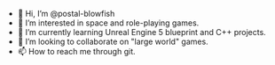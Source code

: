 - 👋 Hi, I’m @postal-blowfish
- 👀 I’m interested in space and role-playing games.
- 🌱 I’m currently learning Unreal Engine 5 blueprint and C++ projects.
- 💞️ I’m looking to collaborate on "large world" games.
- 📫 How to reach me through git.

<!---
postal-blowfish/postal-blowfish is a ✨ special ✨ repository because its `README.md` (this file) appears on your GitHub profile.
You can click the Preview link to take a look at your changes.
--->
